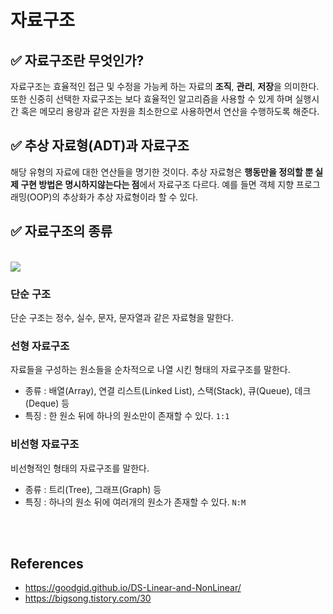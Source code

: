# 자료구조

## ✅ 자료구조란 무엇인가?
자료구조는 효율적인 접근 및 수정을 가능케 하는 자료의 **조직**, **관리**, **저장**을 의미한다. 또한 신중히 선택한 자료구조는 보다 효율적인 알고리즘을 사용할 수 있게 하며 실행시간 혹은 메모리 용량과 같은 자원을 최소한으로 사용하면서 연산을 수행하도록 해준다. 

## ✅ 추상 자료형(ADT)과 자료구조
해당 유형의 자료에 대한 연산들을 명기한 것이다. 추상 자료형은 **행동만을 정의할 뿐 실제 구현 방법은 명시하지않는다는 점**에서 자료구조 다르다. 예를 들면 객체 지향 프로그래밍(OOP)의 추상화가 추상 자료형이라 할 수 있다.

## ✅ 자료구조의 종류
</br>
<img src = "https://user-images.githubusercontent.com/108064146/192256872-734b4160-7a9e-4403-87c5-a0592f7e3d78.png">

### 단순 구조
단순 구조는 정수, 실수, 문자, 문자열과 같은 자료형을 말한다.

### 선형 자료구조
자료들을 구성하는 원소들을 순차적으로 나열 시킨 형태의 자료구조를 말한다.
</br>

- 종류 : 배열(Array), 연결 리스트(Linked List), 스택(Stack), 큐(Queue), 데크(Deque) 등   
- 특징 : 한 원소 뒤에 하나의 원소만이 존재할 수 있다. `1:1`

### 비선형 자료구조
비선형적인 형태의 자료구조를 말한다.
</br>

- 종류 : 트리(Tree), 그래프(Graph) 등
- 특징 : 하나의 원소 뒤에 여러개의 원소가 존재할 수 있다. `N:M`
</br>
</br>

## References
- <https://goodgid.github.io/DS-Linear-and-NonLinear/>
- <https://bigsong.tistory.com/30>
